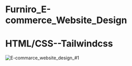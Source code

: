 # Furniro_E-commerce_Website_Design
# HTML/CSS--Tailwindcss

![E-commarce_website_design_#1](https://github.com/user-attachments/assets/e9398eb4-00f2-4e32-af77-ab8c208fe7dd)
